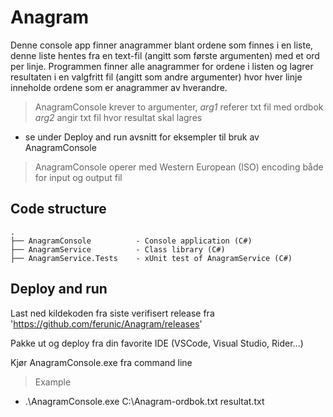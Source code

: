 # Anagram
Denne console app finner anagrammer blant ordene som finnes i en liste, denne liste hentes fra en text-fil (angitt som første argumenten) med et ord per linje.
Programmen finner alle anagrammer for ordene i listen og lagrer resultaten i en valgfritt fil (angitt som andre argumenter) hvor hver linje inneholde ordene som er anagrammer av hverandre.

> AnagramConsole krever to argumenter, *arg1* referer txt fil med ordbok *arg2* angir txt fil hvor resultat skal lagres
- se under Deploy and run avsnitt for eksempler til bruk av AnagramConsole

>AnagramConsole operer med Western European (ISO) encoding både for input og output fil

## Code structure
    .
    ├── AnagramConsole          - Console application (C#) 
    ├── AnagramService          - Class library (C#)
    ├── AnagramService.Tests    - xUnit test of AnagramService (C#) 
    
## Deploy and run

  Last ned kildekoden fra siste verifisert release fra 'https://github.com/ferunic/Anagram/releases'
  
  Pakke ut og deploy fra din favorite IDE (VSCode, Visual Studio, Rider...)
  
  Kjør AnagramConsole.exe fra command line
  
  >Example
  -  .\AnagramConsole.exe C:\Anagram-ordbok.txt resultat.txt
  
  
